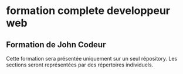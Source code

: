 # formation complete developpeur web
## Formation de John Codeur

Cette formation sera présentée uniquement sur un seul répository.
Les sections seront représentées par des répertoires individuels.